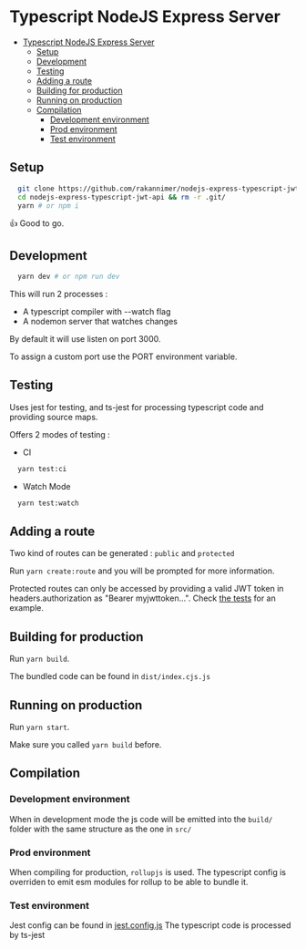 # Typescript NodeJS Express Server

- [Typescript NodeJS Express Server](#typescript-nodejs-express-server)
  - [Setup](#setup)
  - [Development](#development)
  - [Testing](#testing)
  - [Adding a route](#adding-a-route)
  - [Building for production](#building-for-production)
  - [Running on production](#running-on-production)
  - [Compilation](#compilation)
    - [Development environment](#development-environment)
    - [Prod environment](#prod-environment)
    - [Test environment](#test-environment)

## Setup

```sh
  git clone https://github.com/rakannimer/nodejs-express-typescript-jwt-api
  cd nodejs-express-typescript-jwt-api && rm -r .git/
  yarn # or npm i
```

👍 Good to go.

## Development

```sh
  yarn dev # or npm run dev
```

This will run 2 processes :

- A typescript compiler with --watch flag
- A nodemon server that watches changes

By default it will use listen on port 3000.

To assign a custom port use the PORT environment variable.

## Testing

Uses jest for testing, and ts-jest for processing typescript code and providing source maps.

Offers 2 modes of testing :

- CI

```sh
  yarn test:ci
```

- Watch Mode

```sh
  yarn test:watch
```

## Adding a route

Two kind of routes can be generated : `public` and `protected`

Run `yarn create:route` and you will be prompted for more information.

Protected routes can only be accessed by providing a valid JWT token in headers.authorization as "Bearer myjwttoken...".
Check [the tests](./src/__tests__) for an example.

## Building for production

Run `yarn build`.

The bundled code can be found in `dist/index.cjs.js`

## Running on production

Run `yarn start`.

Make sure you called `yarn build` before.

## Compilation

### Development environment

When in development mode the js code will be emitted into the `build/` folder with the same structure as the one in `src/`

### Prod environment

When compiling for production, `rollupjs` is used. The typescript config is overriden to emit esm modules for rollup to be able to bundle it.

### Test environment

Jest config can be found in [jest.config.js](./jest.config.js)
The typescript code is processed by ts-jest
